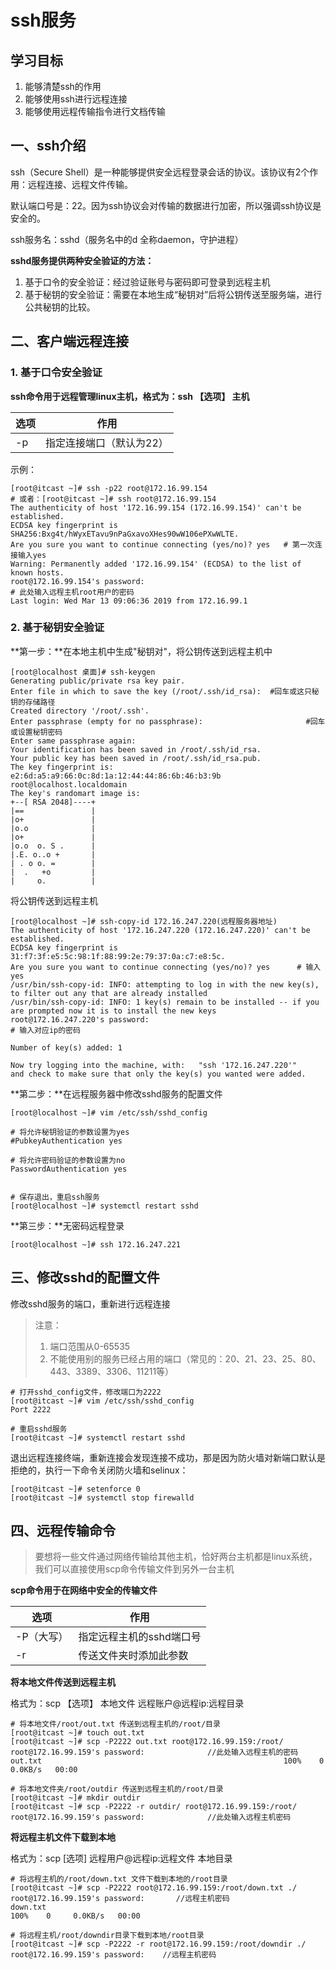 # ssh服务

## 学习目标

1. 能够清楚ssh的作用
3. 能够使用ssh进行远程连接
4. 能够使用远程传输指令进行文档传输

## 一、ssh介绍

ssh（Secure Shell）是一种能够提供安全远程登录会话的协议。该协议有2个作用：远程连接、远程文件传输。

默认端口号是：22。因为ssh协议会对传输的数据进行加密，所以强调ssh协议是安全的。

ssh服务名：sshd（服务名中的d 全称daemon，守护进程）

**sshd服务提供两种安全验证的方法：**

1. 基于口令的安全验证：经过验证账号与密码即可登录到远程主机
2. 基于秘钥的安全验证：需要在本地生成“秘钥对”后将公钥传送至服务端，进行公共秘钥的比较。

## 二、客户端远程连接

### 1. 基于口令安全验证

**ssh命令用于远程管理linux主机，格式为：ssh 【选项】 主机**

| 选项 | 作用                     |
| ---- | ------------------------ |
| -p   | 指定连接端口（默认为22） |

示例：

```shell
[root@itcast ~]# ssh -p22 root@172.16.99.154
# 或者：[root@itcast ~]# ssh root@172.16.99.154
The authenticity of host '172.16.99.154 (172.16.99.154)' can't be established.
ECDSA key fingerprint is SHA256:Bxg4t/hWyxETavu9nPaGxavoXHes90wW106ePXwWLTE.
Are you sure you want to continue connecting (yes/no)? yes   # 第一次连接输入yes
Warning: Permanently added '172.16.99.154' (ECDSA) to the list of known hosts.
root@172.16.99.154's password: 								 							 # 此处输入远程主机root用户的密码
Last login: Wed Mar 13 09:06:36 2019 from 172.16.99.1
```

### 2. 基于秘钥安全验证

**第一步：**在本地主机中生成"秘钥对"，将公钥传送到远程主机中

```shell
[root@localhost 桌面]# ssh-keygen
Generating public/private rsa key pair.
Enter file in which to save the key (/root/.ssh/id_rsa):  #回车或这只秘钥的存储路径
Created directory '/root/.ssh'.
Enter passphrase (empty for no passphrase): 				      #回车或设置秘钥密码
Enter same passphrase again: 
Your identification has been saved in /root/.ssh/id_rsa.
Your public key has been saved in /root/.ssh/id_rsa.pub.
The key fingerprint is:
e2:6d:a5:a9:66:0c:8d:1a:12:44:44:86:6b:46:b3:9b root@localhost.localdomain
The key's randomart image is:
+--[ RSA 2048]----+
|==               |
|o+               |
|o.o              |
|o+               |
|o.o  o. S .      |
|.E. o..o +       |
| . o o. =        |
|  .   +o         |
|     o.          |
```

将公钥传送到远程主机

```shell
[root@localhost ~]# ssh-copy-id 172.16.247.220(远程服务器地址)
The authenticity of host '172.16.247.220 (172.16.247.220)' can't be established.
ECDSA key fingerprint is 31:f7:3f:e5:5c:98:1f:88:99:2e:79:37:0a:c7:e8:5c.
Are you sure you want to continue connecting (yes/no)? yes      # 输入yes
/usr/bin/ssh-copy-id: INFO: attempting to log in with the new key(s), to filter out any that are already installed
/usr/bin/ssh-copy-id: INFO: 1 key(s) remain to be installed -- if you are prompted now it is to install the new keys
root@172.16.247.220's password: 					 								# 输入对应ip的密码

Number of key(s) added: 1

Now try logging into the machine, with:   "ssh '172.16.247.220'"
and check to make sure that only the key(s) you wanted were added.
```

**第二步：**在远程服务器中修改sshd服务的配置文件

```shell
[root@localhost ~]# vim /etc/ssh/sshd_config

# 将允许秘钥验证的参数设置为yes
#PubkeyAuthentication yes    

# 将允许密码验证的参数设置为no
PasswordAuthentication yes      


# 保存退出，重启ssh服务
[root@localhost ~]# systemctl restart sshd
```

**第三步：**无密码远程登录

```shell
[root@localhost ~]# ssh 172.16.247.221
```

## 三、修改sshd的配置文件

修改sshd服务的端口，重新进行远程连接

> 注意：
>
> 1. 端口范围从0-65535
> 2. 不能使用别的服务已经占用的端口（常见的：20、21、23、25、80、443、3389、3306、11211等）

```shell
# 打开sshd_config文件，修改端口为2222
[root@itcast ~]# vim /etc/ssh/sshd_config
Port 2222

# 重启sshd服务
[root@itcast ~]# systemctl restart sshd
```

退出远程连接终端，重新连接会发现连接不成功，那是因为防火墙对新端口默认是拒绝的，执行一下命令关闭防火墙和selinux：

```
[root@itcast ~]# setenforce 0
[root@itcast ~]# systemctl stop firewalld
```

## 四、远程传输命令

> 要想将一些文件通过网络传输给其他主机，恰好两台主机都是linux系统，我们可以直接使用scp命令传输文件到另外一台主机

**scp命令用于在网络中安全的传输文件**

| 选项       | 作用                     |
| ---------- | ------------------------ |
| -P（大写） | 指定远程主机的sshd端口号 |
| -r         | 传送文件夹时添加此参数   |

**将本地文件传送到远程主机**

格式为：scp 【选项】 本地文件 远程账户@远程ip:远程目录

```shell
# 将本地文件/root/out.txt 传送到远程主机的/root/目录
[root@itcast ~]# touch out.txt
[root@itcast ~]# scp -P2222 out.txt root@172.16.99.159:/root/
root@172.16.99.159's password: 				//此处输入远程主机的密码
out.txt                                                      100%    0     0.0KB/s   00:00 

# 将本地文件夹/root/outdir 传送到远程主机的/root/目录
[root@itcast ~]# mkdir outdir
[root@itcast ~]# scp -P2222 -r outdir/ root@172.16.99.159:/root/
root@172.16.99.159's password: 				//此处输入远程主机密码
```

**将远程主机文件下载到本地**

格式为：scp [选项]  远程用户@远程ip:远程文件 本地目录

```shell
# 将远程主机的/root/down.txt 文件下载到本地的/root目录
[root@itcast ~]# scp -P2222 root@172.16.99.159:/root/down.txt ./
root@172.16.99.159's password: 		 //远程主机密码
down.txt                                    							100%    0     0.0KB/s   00:00

# 将远程主机/root/downdir目录下载到本地/root目录
[root@itcast ~]# scp -P2222 -r root@172.16.99.159:/root/downdir ./
root@172.16.99.159's password:    //远程主机密码
```
